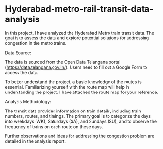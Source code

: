 # Hyderabad-metro-rail-transit-data-analysis
In this project, I have analyzed the Hyderabad Metro train transit data. The goal is to assess the data and explore potential solutions for addressing congestion in the metro trains.

Data Source:

The data is sourced from the Open Data Telangana portal (https://data.telangana.gov.in/). Users need to fill out a Google Form to access the data.

To better understand the project, a basic knowledge of the routes is essential. Familiarizing yourself with the route map will help in understanding the project. I have attached the route map for your reference.

Analysis Methodology:

The transit data provides information on train details, including train numbers, routes, and timings. The primary goal is to categorize the days into weekdays (WK), Saturdays (SA), and Sundays (SU), and to observe the frequency of trains on each route on these days.

Further observations and ideas for addressing the congestion problem are detailed in the analysis report.
